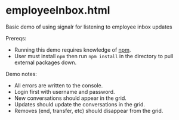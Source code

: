 # employeeInbox.html
Basic demo of using signalr for listening to employee inbox updates

Prereqs:
* Running this demo requires knowledge of [npm](https://www.npmjs.com/).
* User must install `npm` then run `npm install` in the directory to pull external packages down.

Demo notes:
* All errors are written to the console.
* Login first with username and password.
* New conversations should appear in the grid.
* Updates should update the conversations in the grid.
* Removes (end, transfer, etc) should disappear from the grid.
